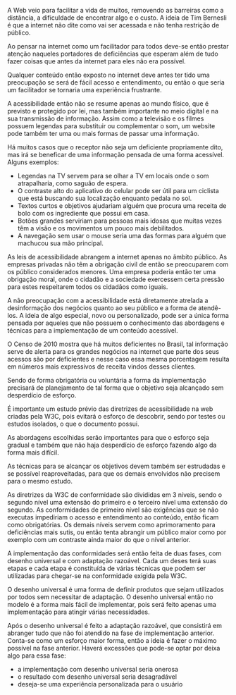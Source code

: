 A Web veio para facilitar a vida de muitos, removendo as barreiras como a distância, a dificuldade de encontrar algo e o custo. A ideia de Tim Bernesli é que a internet não dite como vai ser acessada e não tenha restrição de público.

Ao pensar na internet como um facilitador para todos deve-se então prestar atenção naqueles portadores de deficiências que esperam além de tudo fazer coisas que antes da internet para eles não era possível.

Qualquer conteúdo então exposto no internet deve antes ter tido uma preocupação se será de fácil acesso e entendimento, ou então o que seria um facilitador se tornaria uma experiência frustrante.

A acessibilidade então não se resume apenas ao mundo físico, que é previsto e protegido por lei, mas também importante no meio digital e na sua transmissão de informação. Assim como a televisão e os filmes possuem legendas para substituir ou complementar o som, um website pode também ter uma ou mais formas de passar uma informação.

Há muitos casos que o receptor não seja um deficiente propriamente dito, mas irá se beneficar de uma informação pensada de uma forma acessível. Alguns exemplos:

- Legendas na TV servem para se olhar a TV em locais onde o som atrapalharia, como saguão de espera.
- O contraste alto do aplicativo do celular pode ser útil para um ciclista que está buscando sua localização enquanto pedala no sol.
- Textos curtos e objetivos ajudariam alguém que procura uma receita de bolo com os ingrediente que possui em casa.
- Botões grandes serviriam para pessoas mais idosas que muitas vezes têm a visão e os movimentos um pouco mais debilitados.
- A navegação sem usar o mouse seria uma das formas para alguém que machucou sua mão principal.

As leis de acessibilidade abrangem a internet apenas no âmbito público. As empresas privadas não têm a obrigação civil de então se preocuparem com os público considerados menores. Uma empresa poderia então ter uma obrigação moral, onde o cidadão e a sociedade exercessem certa pressão para estes respeitarem todos os cidadãos como iguais.

A não preocupação com a acessibilidade está diretamente atrelada a desinformação dos negócios quanto ao seu público e a forma de atendê-los. A ideia de algo especial, novo ou personalizado, pode ser a única forma pensada por aqueles que não possuem o conhecimento das abordagens e técnicas para a implementação de um conteúdo acessível.

O Censo de 2010 mostra que há muitos deficientes no Brasil, tal informação serve de alerta para os grandes negócios na internet que parte dos seus acessos são por deficientes e nesse caso essa mesma porcentagem resulta em números mais expressivos de receita vindos desses clientes.

Sendo de forma obrigatória ou voluntária a forma da implementação precisará de planejamento de tal forma que o objetivo seja alcançado sem desperdício de esforço.

É importante um estudo prévio das diretrizes de acessibilidade na web criadas pela W3C, pois evitará o esforço de descobrir, sendo por testes ou estudos isolados, o que o documento possui.

As abordagens escolhidas serão importantes para que o esforço seja gradual e também que não haja desperdício de esforço fazendo algo da forma mais difícil.

As técnicas para se alcançar os objetivos devem também ser estrudadas e se possível reaproveitadas, para que os demais envolvidos não precisem para o mesmo estudo.

As diretrizes da W3C de conformidade são divididas em 3 níveis, sendo o segundo nível uma extensão do primeiro e o terceiro nível uma extensão do segundo. As conformidades de primeiro nível são exigências que se não executas impediriam o acesso e entendimento ao conteúdo, então ficam como obrigatórias. Os demais níveis servem como aprimoramento para deficiências mais sutis, ou então tenta abrangir um público maior como por exemplo com um contraste ainda maior do que o nível anterior.

A implementação das conformidades será então feita de duas fases, com desenho universal e com adaptação razoável. Cada um deses terá suas etapas e cada etapa é constituída de várias técnicas que podem ser utilizadas para chegar-se na conformidade exigida pela W3C.

O desenho universal é uma forma de definir produtos que sejam utilizados por todos sem necessitar de adaptação. O desenho universal então no modelo é a forma mais fácil de implementar, pois será feito apenas uma implementação para atingir várias necessidades.

Após o desenho universal é feito a adaptação razoável, que consistirá em abranger tudo que não foi atendido na fase de implementação anterior. Conta-se como um esforço maior forma, então a ideia é fazer o máximo possível na fase anterior. Haverá excessões que pode-se optar por deixa algo para essa fase:

- a implementação com desenho universal seria onerosa
- o resultado com desenho universal seria desagradável
- deseja-se uma experiência personalizada para o usuário